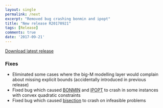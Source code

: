 ```yaml
---
layout: single
permalink: /next
excerpt: "Removed bug crashing bonmin and ipopt"
title: "New release R20170921"
tags: [Release]
comments: true
date: '2017-09-21'
---
```


[Download latest release](/download)

### Fixes

* Eliminated some cases where the big-M modelling layer would complain about missing explicit bounds (accidentally introduced in previous release)
* Fixed bug which caused [BONMIN](/solver/bonmin) and [IPOPT](/solver/ipopt) to crash in some instances with convex quadratic constraints
* Fixed bug which caused [bisection](/command/bisection) to crash on infeasible problems






